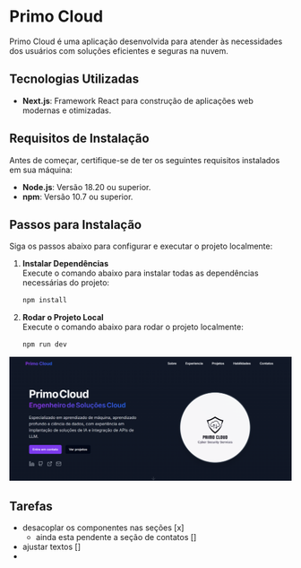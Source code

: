 # Primo Cloud

Primo Cloud é uma aplicação desenvolvida para atender às necessidades dos usuários com soluções eficientes e seguras na nuvem.

## Tecnologias Utilizadas

- **Next.js**: Framework React para construção de aplicações web modernas e otimizadas.

## Requisitos de Instalação

Antes de começar, certifique-se de ter os seguintes requisitos instalados em sua máquina:

- **Node.js**: Versão 18.20 ou superior.
- **npm**: Versão 10.7 ou superior.

## Passos para Instalação

Siga os passos abaixo para configurar e executar o projeto localmente:

1. **Instalar Dependências**  
   Execute o comando abaixo para instalar todas as dependências necessárias do projeto:  
   ```bash
   npm install
   ```

2. **Rodar o Projeto Local**  
   Execute o comando abaixo para rodar o projeto localmente:  
   ```bash
   npm run dev
   ```

![App Screenshot](/public/images/site.png)


## Tarefas
- desacoplar os componentes nas seções [x]
  - ainda esta pendente a seção de contatos []
- ajustar textos []
- 


